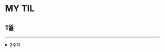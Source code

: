 # MY TIL

## 1월
---
<details>
  <summary> 2주차 </summary>
     <details>
        <summary> 1일 </summary>
     git acting
     </details>
</details>
